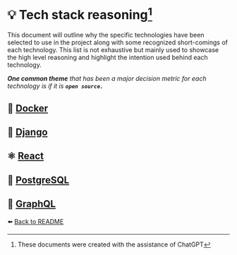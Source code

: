 # 💡 Tech stack reasoning[^1]

This document will outline why the specific technologies have been selected to use in the project along with some recognized short-comings of each technology.
This list is not exhaustive but mainly used to showcase the high level reasoning and highlight the intention used behind each technology.

*__One common theme__ that has been a major decision metric for each technology is if it is __`open source.`__*

## 🐳 [Docker](./tech-reasons-docker.md)

## 🐍 [Django](./tech-reasons-django.md)

## ⚛️ [React](./tech-reasons-react.md)

## 🐘 [PostgreSQL](./tech-reasons-postgres.md)

## 🔗 [GraphQL](./tech-reasons-graphql.md)

⬅️ [Back to README](../../README.md)

[^1]: These documents were created with the assistance of ChatGPT
